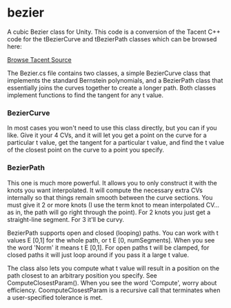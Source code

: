 # bezier
A cubic Bezier class for Unity. This code is a conversion of the Tacent C++ code for the tBezierCurve and tBezierPath classes which can be browsed here:

[Browse Tacent Source](http://upperboundsinteractive.com/Tacent/Modules/index.html)

The Bezier.cs file contains two classes, a simple BezierCurve class that implements the standard Bernstein polynomials, and a BezierPath class that essentially joins the curves together to create a longer path. Both classes implement functions to find the tangent for any t value.




### BezierCurve

In most cases you won't need to use this class directly, but you can if you like. Give it your 4 CVs, and it will let you get a point on the curve for a particular t value, get the tangent for a particular t value, and find the t value of the closest point on the curve to a point you specify.


### BezierPath
This one is much more powerful. It allows you to only construct it with the knots you want interpolated. It will compute the necessary extra CVs internally so that things remain smooth between the curve sections. You must give it 2 or more knots (I use the term knot to mean interpolated CV... as in, the path will go right through the point). For 2 knots you just get a straight-line segment. For 3 it'll be curvy.

BezierPath supports open and closed (looping) paths. You can work with t values E [0,1] for the whole path, or t E [0, numSegments]. When you see the word 'Norm' it means t E [0,1]. For open paths t will be clamped, for closed paths it will just loop around if you pass it a large t value.

The class also lets you compute what t value will result in a position on the path closest to an arbitrary position you specify. See ComputeClosestParam(). When you see the word 'Compute', worry about efficiency. CoomputeClosestParam is a recursive call that terminates when a user-specified tolerance is met.



